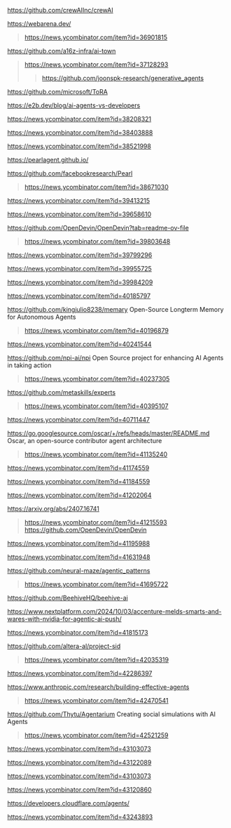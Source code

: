 https://github.com/crewAIInc/crewAI

https://webarena.dev/
> https://news.ycombinator.com/item?id=36901815

https://github.com/a16z-infra/ai-town
> https://news.ycombinator.com/item?id=37128293
> > https://github.com/joonspk-research/generative_agents

https://github.com/microsoft/ToRA

https://e2b.dev/blog/ai-agents-vs-developers

https://news.ycombinator.com/item?id=38208321

https://news.ycombinator.com/item?id=38403888

https://news.ycombinator.com/item?id=38521998

https://pearlagent.github.io/

https://github.com/facebookresearch/Pearl
> https://news.ycombinator.com/item?id=38671030

https://news.ycombinator.com/item?id=39413215

https://news.ycombinator.com/item?id=39658610

https://github.com/OpenDevin/OpenDevin?tab=readme-ov-file
> https://news.ycombinator.com/item?id=39803648

https://news.ycombinator.com/item?id=39799296

https://news.ycombinator.com/item?id=39955725

https://news.ycombinator.com/item?id=39984209

https://news.ycombinator.com/item?id=40185797

https://github.com/kingjulio8238/memary Open-Source Longterm Memory for Autonomous Agents
> https://news.ycombinator.com/item?id=40196879

https://news.ycombinator.com/item?id=40241544

https://github.com/npi-ai/npi Open Source project for enhancing AI Agents in taking action
> https://news.ycombinator.com/item?id=40237305

https://github.com/metaskills/experts
> https://news.ycombinator.com/item?id=40395107

https://news.ycombinator.com/item?id=40711447

https://go.googlesource.com/oscar/+/refs/heads/master/README.md Oscar, an open-source contributor agent architecture
> https://news.ycombinator.com/item?id=41135240

https://news.ycombinator.com/item?id=41174559

https://news.ycombinator.com/item?id=41184559

https://news.ycombinator.com/item?id=41202064

https://arxiv.org/abs/2407.16741
> https://news.ycombinator.com/item?id=41215593
> https://github.com/OpenDevin/OpenDevin

https://news.ycombinator.com/item?id=41195988

https://news.ycombinator.com/item?id=41631948

https://github.com/neural-maze/agentic_patterns
> https://news.ycombinator.com/item?id=41695722

https://github.com/BeehiveHQ/beehive-ai

https://www.nextplatform.com/2024/10/03/accenture-melds-smarts-and-wares-with-nvidia-for-agentic-ai-push/

https://news.ycombinator.com/item?id=41815173

https://github.com/altera-al/project-sid
> https://news.ycombinator.com/item?id=42035319

https://news.ycombinator.com/item?id=42286397

https://www.anthropic.com/research/building-effective-agents
> https://news.ycombinator.com/item?id=42470541

https://github.com/Thytu/Agentarium Creating social simulations with AI Agents
> https://news.ycombinator.com/item?id=42521259

https://news.ycombinator.com/item?id=43103073

https://news.ycombinator.com/item?id=43122089

https://news.ycombinator.com/item?id=43103073

https://news.ycombinator.com/item?id=43120860

https://developers.cloudflare.com/agents/

https://news.ycombinator.com/item?id=43243893
